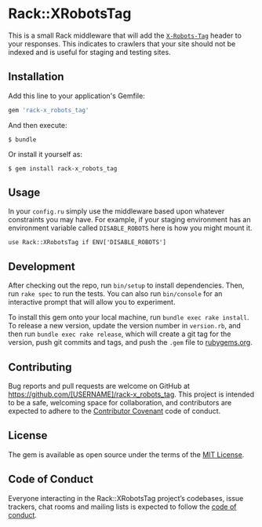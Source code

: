 # Rack::XRobotsTag

This is a small Rack middleware that will add the [`X-Robots-Tag`](https://developers.google.com/search/reference/robots_meta_tag) header to your responses. This indicates to crawlers that your site should not be indexed and is useful for staging and testing sites.

## Installation

Add this line to your application's Gemfile:

```ruby
gem 'rack-x_robots_tag'
```

And then execute:

    $ bundle

Or install it yourself as:

    $ gem install rack-x_robots_tag

## Usage

In your `config.ru` simply use the middleware based upon whatever constraints you may have. For example, if your staging environment has an environment variable called `DISABLE_ROBOTS` here is how you might mount it.

    use Rack::XRobotsTag if ENV['DISABLE_ROBOTS']

## Development

After checking out the repo, run `bin/setup` to install dependencies. Then, run `rake spec` to run the tests. You can also run `bin/console` for an interactive prompt that will allow you to experiment.

To install this gem onto your local machine, run `bundle exec rake install`. To release a new version, update the version number in `version.rb`, and then run `bundle exec rake release`, which will create a git tag for the version, push git commits and tags, and push the `.gem` file to [rubygems.org](https://rubygems.org).

## Contributing

Bug reports and pull requests are welcome on GitHub at https://github.com/[USERNAME]/rack-x_robots_tag. This project is intended to be a safe, welcoming space for collaboration, and contributors are expected to adhere to the [Contributor Covenant](http://contributor-covenant.org) code of conduct.

## License

The gem is available as open source under the terms of the [MIT License](http://opensource.org/licenses/MIT).

## Code of Conduct

Everyone interacting in the Rack::XRobotsTag project’s codebases, issue trackers, chat rooms and mailing lists is expected to follow the [code of conduct](https://github.com/[USERNAME]/rack-x_robots_tag/blob/master/CODE_OF_CONDUCT.md).
